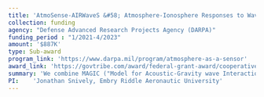 ```yaml
---
title: 'AtmoSense-AIRWaveS &#58; Atmosphere-Ionosphere Responses to Wave Signals'
collection: funding
agency: "Defense Advanced Research Projects Agency (DARPA)"
funding_period : "1/2021-4/2023"
amount: '$887K'
type: Sub-award
program_link: 'https://www.darpa.mil/program/atmosphere-as-a-sensor'
award_link: 'https://govtribe.com/award/federal-grant-award/cooperative-agreement-hr00112120003'
summary: 'We combine MAGIC ("Model for Acoustic-Gravity wave Interactions and Coupling", J. Snively, and Gemini3d ("Geospace Environment Model for Ion-Neutral Interactions", M. Zettergren)) using ForestClaw to develop  state-of-the-art computational model for detecting acoustic and gravity waves in the atmosphere generated from near surface disturbances. <br><br>Funds also used for BSU Sub-Award to Heinrich Heine University (Düsseldorf, Germany)'
PI:    'Jonathan Snively, Embry Riddle Aeronautic University'
---
```

